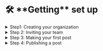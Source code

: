 # 🛠 \*\*Getting\*\* set up



<details>

<summary>Step1: Creating your organization</summary>



</details>

<details>

<summary>Step 2: Inviting your team</summary>

## ew

</details>

<details>

<summary>Step 3: Making your first post</summary>



</details>

<details>

<summary>Step 4: Publishing a post</summary>



</details>
